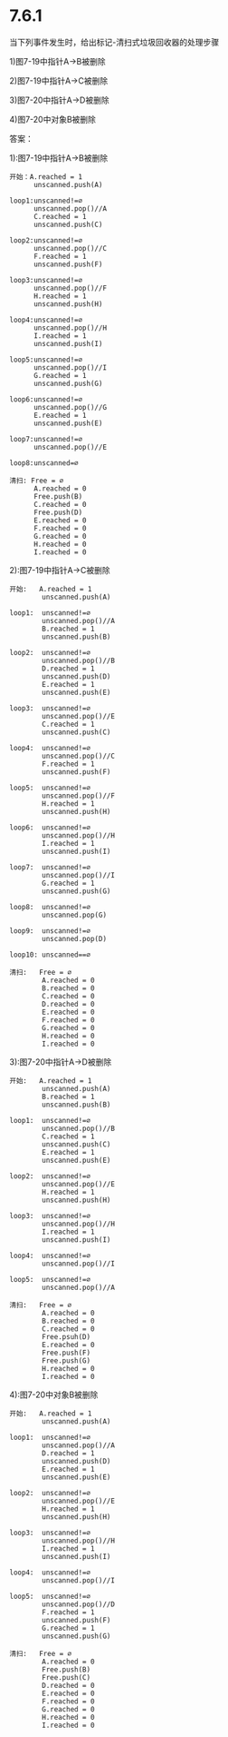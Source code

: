 # 7.6.1
当下列事件发生时，给出标记-清扫式垃圾回收器的处理步骤

1)图7-19中指针A->B被删除

2)图7-19中指针A->C被删除

3)图7-20中指针A->D被删除

4)图7-20中对象B被删除

答案：

1):图7-19中指针A->B被删除
    
    开始：A.reached = 1
          unscanned.push(A)
    
    loop1:unscanned!=∅
          unscanned.pop()//A
          C.reached = 1
          unscanned.push(C)
          
    loop2:unscanned!=∅
          unscanned.pop()//C
          F.reached = 1
          unscanned.push(F)
          
    loop3:unscanned!=∅
          unscanned.pop()//F
          H.reached = 1
          unscanned.push(H)
          
    loop4:unscanned!=∅
          unscanned.pop()//H
          I.reached = 1
          unscanned.push(I)
          
    loop5:unscanned!=∅
          unscanned.pop()//I
          G.reached = 1
          unscanned.push(G)
          
    loop6:unscanned!=∅
          unscanned.pop()//G
          E.reached = 1
          unscanned.push(E)
          
    loop7:unscanned!=∅
          unscanned.pop()//E
          
    loop8:unscanned=∅
    
    清扫: Free = ∅
          A.reached = 0
          Free.push(B)
          C.reached = 0
          Free.push(D)
          E.reached = 0
          F.reached = 0
          G.reached = 0
          H.reached = 0
          I.reached = 0
          
          
2):图7-19中指针A->C被删除

    开始:   A.reached = 1
            unscanned.push(A)
            
    loop1:  unscanned!=∅
            unscanned.pop()//A
            B.reached = 1
            unscanned.push(B)
            
    loop2:  unscanned!=∅
            unscanned.pop()//B
            D.reached = 1
            unscanned.push(D)
            E.reached = 1
            unscanned.push(E)
            
    loop3:  unscanned!=∅
            unscanned.pop()//E
            C.reached = 1
            unscanned.push(C)
            
    loop4:  unscanned!=∅
            unscanned.pop()//C
            F.reached = 1
            unscanned.push(F)
            
    loop5:  unscanned!=∅
            unscanned.pop()//F
            H.reached = 1
            unscanned.push(H)
            
    loop6:  unscanned!=∅
            unscanned.pop()//H
            I.reached = 1
            unscanned.push(I)
            
    loop7:  unscanned!=∅
            unscanned.pop()//I
            G.reached = 1
            unscanned.push(G)
            
    loop8:  unscanned!=∅
            unscanned.pop(G)
            
    loop9:  unscanned!=∅
            unscanned.pop(D)
            
    loop10: unscanned==∅
    
    清扫:   Free = ∅
            A.reached = 0
            B.reached = 0
            C.reached = 0
            D.reached = 0
            E.reached = 0
            F.reached = 0
            G.reached = 0
            H.reached = 0
            I.reached = 0
            
3):图7-20中指针A->D被删除

    开始:   A.reached = 1
            unscanned.push(A)
            B.reached = 1
            unscanned.push(B)
            
    loop1:  unscanned!=∅
            unscanned.pop()//B
            C.reached = 1
            unscanned.push(C)
            E.reached = 1
            unscanned.push(E)
            
    loop2:  unscanned!=∅
            unscanned.pop()//E
            H.reached = 1
            unscanned.push(H)

    loop3:  unscanned!=∅
            unscanned.pop()//H
            I.reached = 1
            unscanned.push(I)
            
    loop4:  unscanned!=∅
            unscanned.pop()//I

    loop5:  unscanned!=∅
            unscanned.pop()//A
    
    清扫:   Free = ∅
            A.reached = 0
            B.reached = 0
            C.reached = 0
            Free.psuh(D)
            E.reached = 0
            Free.push(F)
            Free.push(G)
            H.reached = 0
            I.reached = 0

4):图7-20中对象B被删除

    开始:   A.reached = 1
            unscanned.push(A)
            
    loop1:  unscanned!=∅
            unscanned.pop()//A
            D.reached = 1
            unscanned.push(D)
            E.reached = 1
            unscanned.push(E)
            
    loop2:  unscanned!=∅
            unscanned.pop()//E
            H.reached = 1
            unscanned.push(H)
            
    loop3:  unscanned!=∅
            unscanned.pop()//H
            I.reached = 1
            unscanned.push(I)
            
    loop4:  unscanned!=∅
            unscanned.pop()//I

    loop5:  unscanned!=∅
            unscanned.pop()//D
            F.reached = 1
            unscanned.push(F)
            G.reached = 1
            unscanned.push(G)
            
    清扫:   Free = ∅
            A.reached = 0
            Free.push(B)
            Free.push(C)
            D.reached = 0
            E.reached = 0
            F.reached = 0
            G.reached = 0
            H.reached = 0
            I.reached = 0
